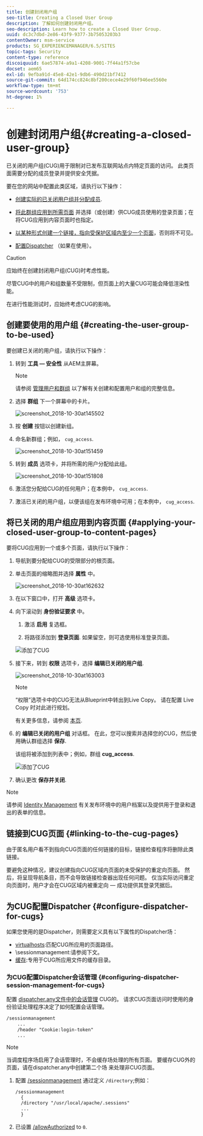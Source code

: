 ```yaml
---
title: 创建封闭用户组
seo-title: Creating a Closed User Group
description: 了解如何创建封闭用户组。
seo-description: Learn how to create a Closed User Group.
uuid: dc3c7dbd-2e86-43f9-9377-3b75053203b3
contentOwner: msm-service
products: SG_EXPERIENCEMANAGER/6.5/SITES
topic-tags: Security
content-type: reference
discoiquuid: 6ae57874-a9a1-4208-9001-7f44a1f57cbe
docset: aem65
exl-id: 9efba91d-45e8-42e1-9db6-490d21bf7412
source-git-commit: 64d174cc824c8bf200cece4e29f60f946ee5560e
workflow-type: tm+mt
source-wordcount: '753'
ht-degree: 1%

---
```


# 创建封闭用户组{#creating-a-closed-user-group}

已关闭的用户组(CUG)用于限制对已发布互联网站点内特定页面的访问。 此类页面需要分配的成员登录并提供安全凭据。

要在您的网站中配置此类区域，请执行以下操作：

* [创建实际的已关闭用户组并分配成员](#creating-the-user-group-to-be-used).

* [将此群组应用到所需页面](#applying-your-closed-user-group-to-content-pages) 并选择（或创建）供CUG成员使用的登录页面；在将CUG应用到内容页面时也指定。

* [以某种形式创建一个链接，指向受保护区域内至少一个页面](#linking-to-the-cug-pages)，否则将不可见。

* [配置Dispatcher](#configure-dispatcher-for-cugs) （如果在使用）。

>[!CAUTION]
>
>应始终在创建封闭用户组(CUG)时考虑性能。
>
>尽管CUG中的用户和组数量不受限制，但页面上的大量CUG可能会降低渲染性能。
>
>在进行性能测试时，应始终考虑CUG的影响。

## 创建要使用的用户组 {#creating-the-user-group-to-be-used}

要创建已关闭的用户组，请执行以下操作：

1. 转到 **工具 — 安全性** 从AEM主屏幕。

   >[!NOTE]
   >
   >请参阅 [管理用户和群组](/help/sites-administering/security.md#managing-users-and-groups) 以了解有关创建和配置用户和组的完整信息。

1. 选择 **群组** 下一个屏幕中的卡片。

   ![screenshot_2018-10-30at145502](assets/screenshot_2018-10-30at145502.png)

1. 按 **创建** 按钮以创建新组。
1. 命名新群组；例如， `cug_access`.

   ![screenshot_2018-10-30at151459](assets/screenshot_2018-10-30at151459.png)

1. 转到 **成员** 选项卡，并将所需的用户分配给此组。

   ![screenshot_2018-10-30at151808](assets/screenshot_2018-10-30at151808.png)

1. 激活您分配给CUG的任何用户；在本例中， `cug_access`.
1. 激活已关闭的用户组，以便该组在发布环境中可用；在本例中， `cug_access`.

## 将已关闭的用户组应用到内容页面 {#applying-your-closed-user-group-to-content-pages}

要将CUG应用到一个或多个页面，请执行以下操作：

1. 导航到要分配给CUG的受限部分的根页面。
1. 单击页面的缩略图并选择 **属性** 中。

   ![screenshot_2018-10-30at162632](assets/screenshot_2018-10-30at162632.png)

1. 在以下窗口中，打开 **高级** 选项卡。

1. 向下滚动到 **身份验证要求** 中。

   1. 激活 **启用** 复选框。

   1. 将路径添加到 **登录页面**.
如果留空，则可选使用标准登录页面。

   ![添加了CUG](assets/cug-authentication-requirement.png)

1. 接下来，转到 **权限** 选项卡，选择 **编辑已关闭的用户组**.

   ![screenshot_2018-10-30at163003](assets/screenshot_2018-10-30at163003.png)

   >[!NOTE]
   >
   >“权限”选项卡中的CUG无法从Blueprint中转出到Live Copy。 请在配置 Live Copy 时对此进行规划。
   >
   >有关更多信息，请参阅 [本页](closed-user-groups.md#aem-livecopy).

1. 的 **编辑已关闭的用户组** 对话框。 在此，您可以搜索并选择您的CUG，然后使用确认群组选择 **保存**.

   该组将被添加到列表中；例如，群组 **cug_access**.

   ![添加了CUG](assets/cug-added.png)

1. 确认更改 **保存并关闭**.

>[!NOTE]
>
>请参阅 [Identity Management](/help/sites-administering/identity-management.md) 有关发布环境中的用户档案以及提供用于登录和退出的表单的信息。

## 链接到CUG页面 {#linking-to-the-cug-pages}

由于匿名用户看不到指向CUG页面的任何链接的目标，链接检查程序将删除此类链接。

要避免这种情况，建议创建指向CUG区域内页面的未受保护的重定向页面。 然后，将呈现导航条目，而不会导致链接检查器出现任何问题。 仅当实际访问重定向页面时，用户才会在CUG区域内被重定向 — 成功提供其登录凭据后。

## 为CUG配置Dispatcher {#configure-dispatcher-for-cugs}

如果您使用的是Dispatcher，则需要定义具有以下属性的Dispatcher场：

* [virtualhosts](https://experienceleague.adobe.com/docs/experience-manager-dispatcher/using/configuring/dispatcher-configuration.html?lang=en#identifying-virtual-hosts-virtualhosts):匹配CUG所应用的页面路径。
* \sessionmanagement:请参阅下文。
* [缓存](https://experienceleague.adobe.com/docs/experience-manager-dispatcher/using/configuring/dispatcher-configuration.html?lang=en#configuring-the-dispatcher-cache-cache):专用于CUG所应用文件的缓存目录。

### 为CUG配置Dispatcher会话管理 {#configuring-dispatcher-session-management-for-cugs}

配置 [dispatcher.any文件中的会话管理](https://experienceleague.adobe.com/docs/experience-manager-dispatcher/using/configuring/dispatcher-configuration.html?lang=en#enabling-secure-sessions-sessionmanagement) CUG的。 请求CUG页面访问时使用的身份验证处理程序决定了如何配置会话管理。

```xml
/sessionmanagement
    ...
    /header "Cookie:login-token"
    ...
```

>[!NOTE]
>
>当调度程序场启用了会话管理时，不会缓存场处理的所有页面。 要缓存CUG外的页面，请在dispatcher.any中创建第二个场
>来处理非CUG页面。

1. 配置 [/sessionmanagement](https://experienceleague.adobe.com/docs/experience-manager-dispatcher/using/configuring/dispatcher-configuration.html?lang=en#enabling-secure-sessions-sessionmanagement) 通过定义 `/directory`;例如：

   ```xml
   /sessionmanagement
     {
     /directory "/usr/local/apache/.sessions"
     ...
     }
   ```

1. 已设置 [/allowAuthorized](https://experienceleague.adobe.com/docs/experience-manager-dispatcher/using/configuring/dispatcher-configuration.html?lang=en#caching-when-authentication-is-used) to `0`.
